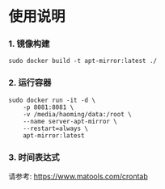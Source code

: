 # 使用说明

### 1. 镜像构建

```
sudo docker build -t apt-mirror:latest ./

```
### 2. 运行容器
```
sudo docker run -it -d \
    -p 8081:8081 \
    -v /media/haoming/data:/root \
    --name server-apt-mirror \
    --restart=always \
    apt-mirror:latest
```

### 3. 时间表达式
请参考: https://www.matools.com/crontab
